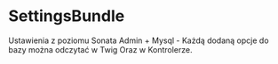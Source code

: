 # SettingsBundle

Ustawienia z poziomu Sonata Admin + Mysql - Każdą dodaną opcje do bazy można odczytać w Twig Oraz w Kontrolerze.
